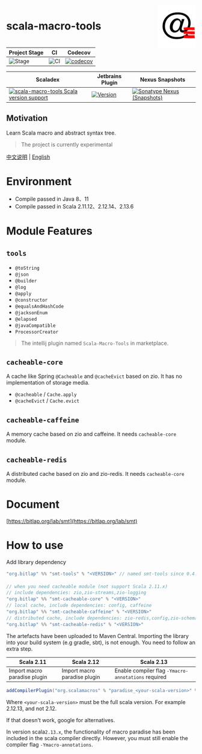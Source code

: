 <img align="right" width="20%" height="30%" src="img.png" alt="https://bitlap.org"/>

# scala-macro-tools

| Project Stage | CI              | Codecov                                   |
| ------------- | --------------- | ----------------------------------------- |
| ![Stage]      | ![CI][Badge-CI] | [![codecov][Badge-Codecov]][Link-Codecov] |

| Scaladex                                                                    | Jetbrains Plugin                              | Nexus Snapshots                                                  |
| --------------------------------------------------------------------------- | --------------------------------------------- | ---------------------------------------------------------------- |
| [![scala-macro-tools Scala version support][Badge-Scaladex]][Link-Scaladex] | [![Version][Badge-Jetbrains]][Link-Jetbrains] | [![Sonatype Nexus (Snapshots)][Badge-Snapshots]][Link-Snapshots] |

Motivation
--

Learn Scala macro and abstract syntax tree.

> The project is currently experimental

[中文说明](./README_CN.md) | [English](./README.md)

# Environment

- Compile passed in Java 8、11
- Compile passed in Scala 2.11.12、2.12.14、2.13.6

# Module Features

## `tools`

- `@toString`
- `@json`
- `@builder`
- `@log`
- `@apply`
- `@constructor`
- `@equalsAndHashCode`
- `@jacksonEnum`
- `@elapsed`
- `@javaCompatible`
- `ProcessorCreator`

> The intellij plugin named `Scala-Macro-Tools` in marketplace.

## `cacheable-core`

A cache like Spring `@Cacheable` and `@cacheEvict` based on zio. It has no implementation of storage media. 

- `@cacheable` / `Cache.apply`
- `@cacheEvict` / `Cache.evict`

## `cacheable-caffeine`

A memory cache based on zio and caffeine. It needs `cacheable-core` module.

## `cacheable-redis`

A distributed cache based on zio and zio-redis. It needs `cacheable-core` module.

# Document

[https://bitlap.org/lab/smt](https://bitlap.org/lab/smt)

# How to use

Add library dependency

```scala
"org.bitlap" %% "smt-tools" % "<VERSION>" // named smt-tools since 0.4.0 

// when you need cacheable module (not support Scala 2.11.x)
// include dependencies: zio,zio-streams,zio-logging
"org.bitlap" %% "smt-cacheable-core" % "<VERSION>" 
// local cache, include dependencies: config, caffeine
"org.bitlap" %% "smt-cacheable-caffeine" % "<VERSION>" 
// distributed cache, include dependencies: zio-redis,config,zio-schema, optional (zio-schema-protobuf,zio-schema-derivation for case class)
"org.bitlap" %% "smt-cacheable-redis" % "<VERSION>"
```

The artefacts have been uploaded to Maven Central. Importing the library into your build system (e.g gradle, sbt), is not enough. You need to follow an extra step.

| Scala 2.11                   | Scala 2.12                   | Scala 2.13                                          |
| ---------------------------- | ---------------------------- | --------------------------------------------------- |
| Import macro paradise plugin | Import macro paradise plugin | Enable compiler flag `-Ymacro-annotations` required |

```scala
addCompilerPlugin("org.scalamacros" % "paradise_<your-scala-version>" % "<plugin-version>")
```

Where `<your-scala-version>` must be the full scala version. For example 2.12.13, and not 2.12.

If that doesn't work, google for alternatives.

In version scala`2.13.x`, the functionality of macro paradise has been included in the scala compiler directly. However,
you must still enable the compiler flag `-Ymacro-annotations`.

[Stage]: https://img.shields.io/badge/Project%20Stage-Experimental-yellow.svg
[Badge-CI]: https://github.com/bitlap/scala-macro-tools/actions/workflows/ScalaCI.yml/badge.svg
[Badge-Scaladex]: https://index.scala-lang.org/bitlap/scala-macro-tools/scala-macro-tools/latest-by-scala-version.svg?platform=jvm
[Badge-Jetbrains]: https://img.shields.io/jetbrains/plugin/v/17202-scala-macro-tools
[Badge-Codecov]: https://codecov.io/gh/bitlap/scala-macro-tools/branch/master/graph/badge.svg?token=IA596YRTOT
[Badge-Snapshots]: https://img.shields.io/nexus/s/org.bitlap/smt-tools_2.13?server=https%3A%2F%2Fs01.oss.sonatype.org

[Link-Jetbrains]: https://plugins.jetbrains.com/plugin/17202-scala-macro-tools
[Link-Codecov]: https://codecov.io/gh/bitlap/scala-macro-tools
[Link-Scaladex]: https://index.scala-lang.org/bitlap/scala-macro-tools/scala-macro-tools
[Link-Snapshots]: https://s01.oss.sonatype.org/content/repositories/snapshots/org/bitlap/